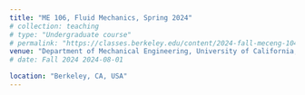 ```yaml
---
title: "ME 106, Fluid Mechanics, Spring 2024"
# collection: teaching
# type: "Undergraduate course"
# permalink: "https://classes.berkeley.edu/content/2024-fall-meceng-104-001-lec-001" # /teaching/2014-spring-teaching-1
venue: "Department of Mechanical Engineering, University of California, Berkeley"
# date: Fall 2024 2024-08-01

location: "Berkeley, CA, USA"
---
```



